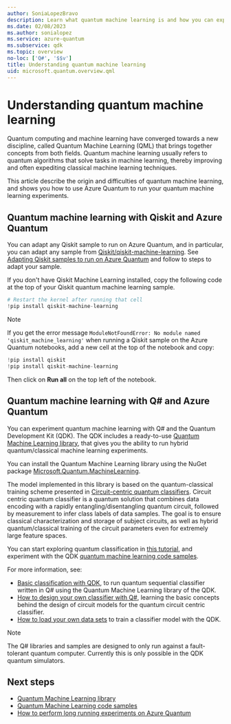 ```yaml
---
author: SoniaLopezBravo
description: Learn what quantum machine learning is and how you can experiment with it using Azure Quantum
ms.date: 02/08/2023
ms.author: sonialopez
ms.service: azure-quantum
ms.subservice: qdk
ms.topic: overview
no-loc: ['Q#', '$$v']
title: Understanding quantum machine learning
uid: microsoft.quantum.overview.qml
---
```


# Understanding quantum machine learning

Quantum computing and machine learning have converged towards a new discipline, called Quantum Machine Learning (QML) that brings together concepts from both fields. Quantum machine learning usually refers to quantum algorithms that solve tasks in machine learning, thereby improving and often expediting classical machine learning techniques. 

This article describe the origin and difficulties of quantum machine learning, and shows you how to use Azure Quantum to run your quantum machine learning experiments.

## Quantum machine learning with Qiskit and Azure Quantum 

You can adapt any Qiskit sample to run on Azure Quantum, and in particular, you can adapt any sample from [Qiskit/qiskit-machine-learning](https://github.com/Qiskit/qiskit-machine-learning). See [Adapting Qiskit samples to run on Azure Quantum](xref:microsoft.quantum.how-to.adapting-qiskit) and follow to steps to adapt your sample. 

If you don't have Qiskit Machine Learning installed, copy the following code at the top of your Qiskit quantum machine learning sample. 

```python
# Restart the kernel after running that cell
!pip install qiskit-machine-learning
```

> [!NOTE]
> If you get the error message `ModuleNotFoundError: No module named 'qiskit_machine_learning'` when running a Qiskit sample on the Azure Quantum notebooks, add a new cell at the top of the notebook and copy: 
> 
> ```python
> !pip install qiskit
> !pip install qiskit-machine-learning
> ``` 
> Then click on **Run all** on the top left of the notebook.

## Quantum machine learning with Q# and Azure Quantum 

You can experiment quantum machine learning with Q# and the Quantum Development Kit (QDK). The QDK includes a ready-to-use [Quantum Machine Learning library](xref:microsoft.quantum.libraries.overview.machine-learning.intro), that gives you the ability to run hybrid quantum/classical machine learning experiments. 

You can install the Quantum Machine Learning library using the NuGet package [Microsoft.Quantum.MachineLearning](https://www.nuget.org/packages/Microsoft.Quantum.MachineLearning).

The model implemented in this library is based on the quantum-classical training scheme presented in [Circuit-centric quantum classifiers](https://arxiv.org/abs/1804.00633). Circuit centric quantum classifier is a quantum solution that combines data encoding with a rapidly entangling/disentangling quantum circuit, followed by measurement to infer class labels of data samples. The goal is to ensure classical characterization and storage of subject circuits, as well as hybrid quantum/classical training of the circuit parameters even for extremely large feature spaces.

You can start exploring quantum classification in [this tutorial](https://github.com/microsoft/QuantumKatas/tree/main/tutorials/QuantumClassification), and experiment with the QDK [quantum machine learning code samples](https://github.com/microsoft/Quantum/tree/main/samples/machine-learning). 

For more information, see:

- [Basic classification with QDK](xref:microsoft.quantum.libraries.overview.machine-learning.basics), to run quantum sequential classifier written in Q# using the Quantum Machine Learning library of the QDK.
- [How to design your own classifier with Q#](xref:microsoft.quantum.libraries.overview.machine-learning.design), learning the basic concepts behind the design of circuit models for the quantum circuit centric classifier.
- [How to load your own data sets](xref:microsoft.quantum.libraries.overview.machine-learning.load) to train a classifier model with the QDK.

> [!NOTE]
> The Q# libraries and samples are designed to only run against a fault-tolerant quantum computer. Currently this is only possible in the QDK quantum simulators.

## Next steps

- [Quantum Machine Learning library](xref:microsoft.quantum.libraries.overview.machine-learning.intro)
- [Quantum Machine Learning code samples](https://github.com/microsoft/Quantum/tree/main/samples/machine-learning)
- [How to perform long running experiments on Azure Quantum](xref:microsoft.quantum.long-running-experiments)

